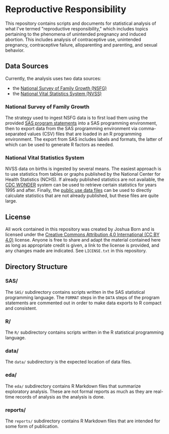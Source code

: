 # Reproductive Responsibility

This repository contains scripts and documents for statistical analysis of what I've termed "reproductive responsibility," which includes topics pertaining to the phenomena of unintended pregnancy and induced abortion. This includes analysis of contraceptive use, unintended pregnancy, contraceptive failure, alloparenting and parenting, and sexual behavior.


## Data Sources

Currently, the analysis uses two data sources:
* the [National Survey of Family Growth (NSFG)](https://www.cdc.gov/nchs/nsfg/index.htm)
* the [National Vital Statistics System (NVSS)](https://www.cdc.gov/nchs/nvss/index.htm)


### National Survey of Family Growth

The strategy used to ingest NSFG data is to first load them using the provided [SAS program statements](https://www.cdc.gov/nchs/nsfg/nsfg_2017_2019_puf.htm#program) into a SAS programming environment, then to export data from the SAS programming environment via comma-separated values (CSV) files that are loaded in an R programming environment. The export from SAS includes labels and formats, the latter of which can be used to generate R factors as needed.


### National Vital Statistics System

NVSS data on births is ingested by several means. The easiest approach is to use statistics from tables or graphs published by the National Center for Health Statistics (NCHS). If already published statistics are not available, the [CDC WONDER](https://wonder.cdc.gov/) system can be used to retrieve certain statistics for years 1995 and after. Finally, the [public use data files](https://www.cdc.gov/nchs/data_access/vitalstatsonline.htm) can be used to directly calculate statistics that are not already published, but these files are quite large.


## License

All work contained in this repository was created by Joshua Born and is licensed under the [Creative Commons Attribution 4.0 International (CC BY 4.0)](https://creativecommons.org/licenses/by/4.0/) license. Anyone is free to share and adapt the material contained here as long as appropriate credit is given, a link to the license is provided, and any changes made are indicated. See `LICENSE.txt` in this repository.


## Directory Structure

### SAS/

The `SAS/` subdirectory contains scripts written in the SAS statistical programming language. The `FORMAT` steps in the `DATA` steps of the program statements are commented out in order to make data exports to R compact and consistent.

### R/

The `R/` subdirectory contains scripts written in the R statistical programming language.

### data/

The `data/` subdirectory is the expected location of data files.

### eda/

The `eda/` subdirectory contains R Markdown files that summarize exploratory analysis. These are not formal reports as much as they are real-time records of analysis as the analysis is done.

### reports/

The `reports/` subdirectory contains R Markdown files that are intended for some form of publication.
